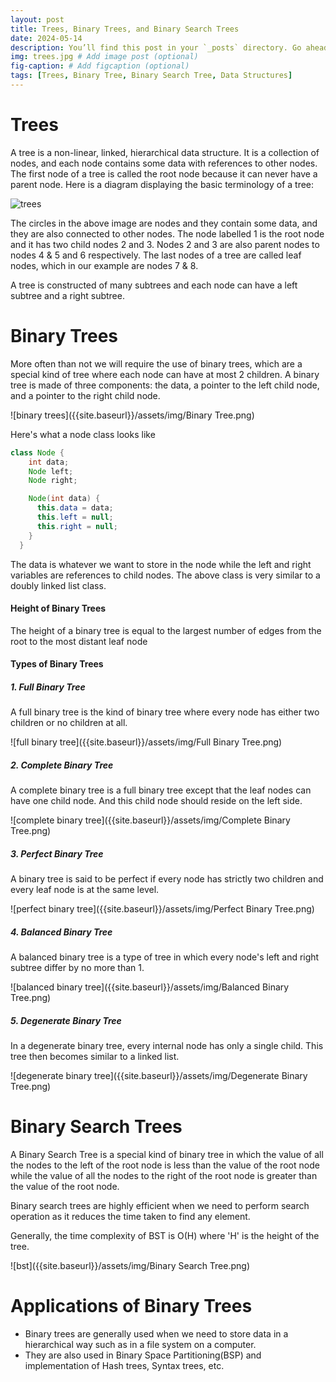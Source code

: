 ```yaml
---
layout: post
title: Trees, Binary Trees, and Binary Search Trees
date: 2024-05-14
description: You’ll find this post in your `_posts` directory. Go ahead and edit it and re-build the site to see your changes. # Add post description (optional)
img: trees.jpg # Add image post (optional)
fig-caption: # Add figcaption (optional)
tags: [Trees, Binary Tree, Binary Search Tree, Data Structures]
---
```


# Trees

A tree is a non-linear, linked, hierarchical data structure. It is a collection of nodes, and each node contains some data with references to other nodes. The first node of a tree is called the root node because it can never have a parent node. Here is a diagram displaying the basic terminology of a tree:

![trees]({{site.baseurl}}/assets/img/Trees.png)

The circles in the above image are nodes and they contain some data, and they are also connected to other nodes. The node labelled 1 is the root node and it has two child nodes 2 and 3. Nodes 2 and 3 are also parent nodes to nodes 4 & 5 and 6 respectively. The last nodes of a tree are called leaf nodes, which in our example are nodes 7 & 8.

A tree is constructed of many subtrees and each node can have a left subtree and a right subtree.

# Binary Trees

More often than not we will require the use of binary trees, which are a special kind of tree where each node can have at most 2 children. A binary tree is made of three components: the data, a pointer to the left child node, and a pointer to the right child node. 

![binary trees]({{site.baseurl}}/assets/img/Binary Tree.png)

Here's what a node class looks like

```java
class Node {
    int data;
    Node left;
    Node right;

    Node(int data) {
      this.data = data;
      this.left = null;
      this.right = null;
    }
  }
```

The data is whatever we want to store in the node while the left and right variables are references to child nodes. The above class is very similar to a doubly linked list class.

#### Height of Binary Trees

The height of a binary tree is equal to the largest number of edges from the root to the most distant leaf node

#### Types of Binary Trees

##### 1. Full Binary Tree

A full binary tree is the kind of binary tree where every node has either two children or no children at all.

![full binary tree]({{site.baseurl}}/assets/img/Full Binary Tree.png)

##### 2. Complete Binary Tree

A complete binary tree is a full binary tree except that the leaf nodes can have one child node. And this child node should reside on the left side.

![complete binary tree]({{site.baseurl}}/assets/img/Complete Binary Tree.png)

##### 3. Perfect Binary Tree

A binary tree is said to be perfect if every node has strictly two children and every leaf node is at the same level.

![perfect binary tree]({{site.baseurl}}/assets/img/Perfect Binary Tree.png)

##### 4. Balanced Binary Tree

A balanced binary tree is a type of tree in which every node's left and right subtree differ by no more than 1.

![balanced binary tree]({{site.baseurl}}/assets/img/Balanced Binary Tree.png)

##### 5. Degenerate Binary Tree

In a degenerate binary tree, every internal node has only a single child. This tree then becomes similar to a linked list.

![degenerate binary tree]({{site.baseurl}}/assets/img/Degenerate Binary Tree.png)

# Binary Search Trees

A Binary Search Tree is a special kind of binary tree in which the value of all the nodes to the left of the root node is less than the value of the root node while the value of all the nodes to the right of the root node is greater than the value of the root node.

Binary search trees are highly efficient when we need to perform search operation as it reduces the time taken to find any element.

Generally, the time complexity of BST is O(H) where 'H' is the height of the tree.

![bst]({{site.baseurl}}/assets/img/Binary Search Tree.png)

# Applications of Binary Trees

- Binary trees are generally used when we need to store data in a hierarchical way such as in a file system on a computer.
- They are also used in Binary Space Partitioning(BSP) and implementation of Hash trees, Syntax trees, etc.


 
